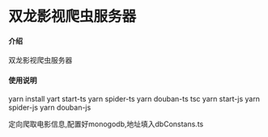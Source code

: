 # 双龙影视爬虫服务器

#### 介绍
双龙影视爬虫服务器

#### 使用说明
yarn install
yart start-ts
yarn spider-ts
yarn douban-ts
tsc
yarn start-js
yarn spider-js
yarn douban-js

定向爬取电影信息,配置好monogodb,地址填入dbConstans.ts
